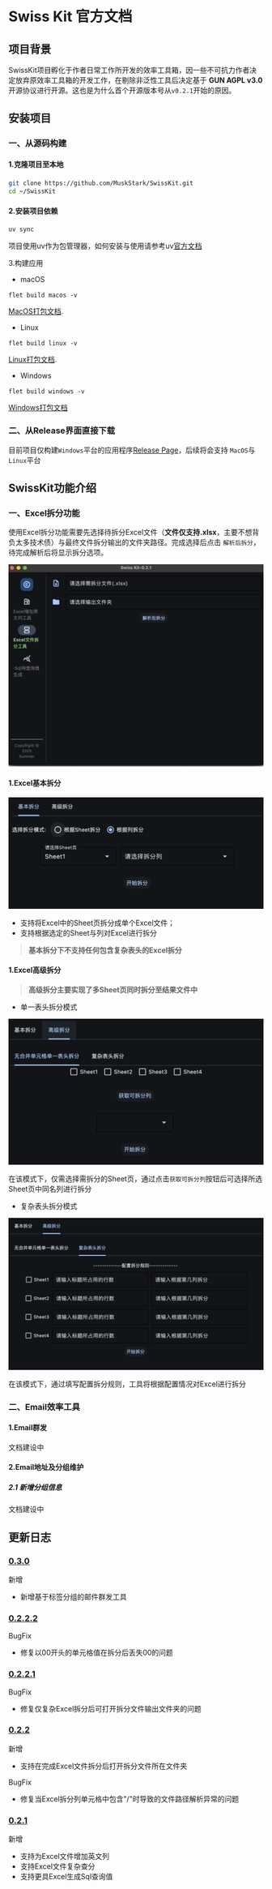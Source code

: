 # Swiss Kit 官方文档

## 项目背景

SwissKit项目孵化于作者日常工作所开发的效率工具箱，因一些不可抗力作者决定放弃原效率工具箱的开发工作，在剔除非泛性工具后决定基于
**GUN AGPL v3.0**开源协议进行开源。这也是为什么首个开源版本号从``v0.2.1``开始的原因。

## 安装项目

### 一、从源码构建

#### 1.克隆项目至本地

```bash
git clone https://github.com/MuskStark/SwissKit.git
cd ~/SwissKit
```

#### 2.安装项目依赖

```bash
uv sync
```

项目使用uv作为包管理器，如何安装与使用请参考uv[官方文档](https://docs.astral.sh/uv/)

3.构建应用

- macOS

```
flet build macos -v
```

[MacOS打包文档](https://flet.dev/docs/publish/macos/).

- Linux

```
flet build linux -v
```

[Linux打包文档](https://flet.dev/docs/publish/linux/).

- Windows

```
flet build windows -v
```

[Windows打包文档](https://flet.dev/docs/publish/windows/)

### 二、从Release界面直接下载

目前项目仅构建``Windows``平台的应用程序[Release Page](https://github.com/MuskStark/SwissKit/releases)，后续将会支持
``MacOS``与``Linux``平台

## SwissKit功能介绍

### 一、Excel拆分功能

使用Excel拆分功能需要先选择待拆分Excel文件（**文件仅支持.xlsx**，主要不想背负太多技术债）与最终文件拆分输出的文件夹路径。完成选择后点击
``解析后拆分``，待完成解析后将显示拆分选项。

![Excel拆分工具界面](./images/excelSplit/1.png)

#### 1.Excel基本拆分

![](./images/excelSplit/2.png)

- 支持将Excel中的Sheet页拆分成单个Excel文件；
- 支持根据选定的Sheet与列对Excel进行拆分

> **基本拆分下不支持任何包含复杂表头的Excel拆分**

#### 1.Excel高级拆分

> **高级拆分主要实现了多Sheet页同时拆分至结果文件中**

- 单一表头拆分模式

![](./images/excelSplit/3.png)

在该模式下，仅需选择需拆分的Sheet页，通过点击``获取可拆分列``按钮后可选择所选Sheet页中同名列进行拆分

- 复杂表头拆分模式

![](./images/excelSplit/4.png)

在该模式下，通过填写配置拆分规则，工具将根据配置情况对Excel进行拆分

### 二、Email效率工具

#### 1.Email群发

文档建设中

#### 2.Email地址及分组维护

##### 2.1 新增分组信息

文档建设中

## 更新日志

### [0.3.0](https://github.com/MuskStark/SwissKit/tree/v0.3.0)

新增

- 新增基于标签分组的邮件群发工具

### [0.2.2.2](https://github.com/MuskStark/SwissKit/tree/v0.2.2.2)

BugFix

- 修复以00开头的单元格值在拆分后丢失00的问题

### [0.2.2.1](https://github.com/MuskStark/SwissKit/tree/v0.2.2.1)

BugFix

- 修复仅复杂Excel拆分后可打开拆分文件输出文件夹的问题

### [0.2.2](https://github.com/MuskStark/SwissKit/tree/v0.2.2)

新增

- 支持在完成Excel文件拆分后打开拆分文件所在文件夹

BugFix

- 修复当Excel拆分列单元格中包含"/"时导致的文件路径解析异常的问题

### [0.2.1](https://github.com/MuskStark/SwissKit/tree/v0.2.1)

新增

- 支持为Excel文件增加英文列
- 支持Excel文件复杂查分
- 支持更具Excel生成Sql查询值
